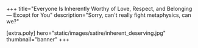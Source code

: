 +++
title="Everyone Is Inherently Worthy of Love, Respect, and Belonging — Except for You"
description="Sorry, can't really fight metaphysics, can we?"

[extra.poly]
hero="static/images/satire/inherent_deserving.jpg"
thumbnail="banner"
+++